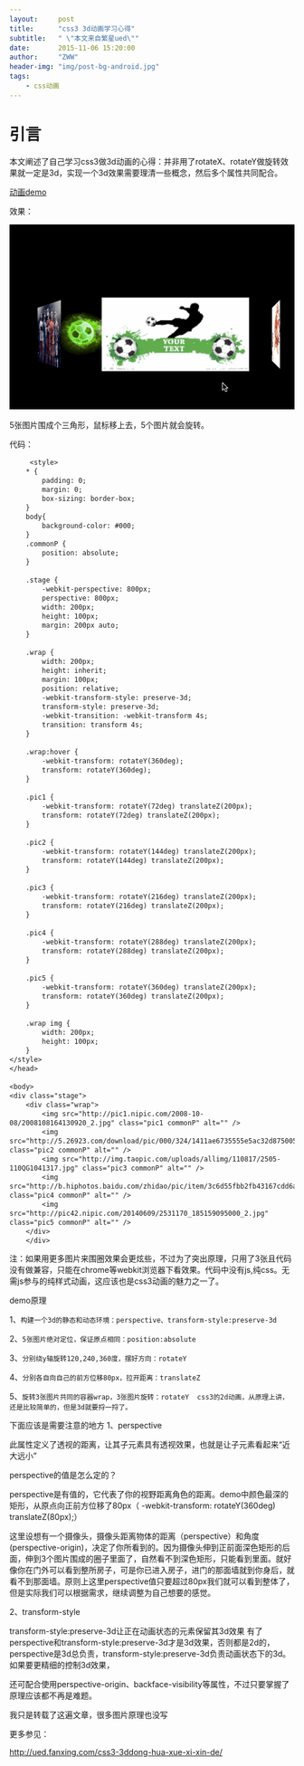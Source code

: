 ```yaml
---
layout:     post
title:      "css3 3d动画学习心得"
subtitle:   " \"本文来自繁星ued\""
date:       2015-11-06 15:20:00
author:     "ZWW"
header-img: "img/post-bg-android.jpg"
tags:
    - css动画
---
```




<h1>引言</h1>
本文阐述了自己学习css3做3d动画的心得：并非用了rotateX、rotateY做旋转效果就一定是3d，实现一个3d效果需要理清一些概念，然后多个属性共同配合。

<a href="http://codepen.io/tianzi77/full/MaqLrg" target="_blank">动画demo</a>

效果： 

![demo](/img/post-img/css3.gif)

 5张图片围成个三角形，鼠标移上去，5个图片就会旋转。 
 
代码：



         <style>
        * {
            padding: 0;
            margin: 0;
            box-sizing: border-box;
        }
        body{
            background-color: #000;
        }
        .commonP {
            position: absolute;
        }
        
        .stage {
            -webkit-perspective: 800px;
            perspective: 800px;
            width: 200px;
            height: 100px;
            margin: 200px auto;
        }
        
        .wrap {
            width: 200px;
            height: inherit;
            margin: 100px;
            position: relative;
            -webkit-transform-style: preserve-3d;
            transform-style: preserve-3d;
            -webkit-transition: -webkit-transform 4s;
            transition: transform 4s;
        }
        
        .wrap:hover {
            -webkit-transform: rotateY(360deg);
            transform: rotateY(360deg);
        }
        
        .pic1 {
            -webkit-transform: rotateY(72deg) translateZ(200px);
            transform: rotateY(72deg) translateZ(200px);
        }
        
        .pic2 {
            -webkit-transform: rotateY(144deg) translateZ(200px);
            transform: rotateY(144deg) translateZ(200px);
        }
        
        .pic3 {
            -webkit-transform: rotateY(216deg) translateZ(200px);
            transform: rotateY(216deg) translateZ(200px);
        }
        
        .pic4 {
            -webkit-transform: rotateY(288deg) translateZ(200px);
            transform: rotateY(288deg) translateZ(200px);
        }
        
        .pic5 {
            -webkit-transform: rotateY(360deg) translateZ(200px);
            transform: rotateY(360deg) translateZ(200px);
        }
        
        .wrap img {
            width: 200px;
            height: 100px;
        }
    </style>
	</head>

	<body>
    <div class="stage">
        <div class="wrap">
            <img src="http://pic1.nipic.com/2008-10-08/2008108164130920_2.jpg" class="pic1 commonP" alt="" />
            <img src="http://5.26923.com/download/pic/000/324/1411ae6735555e5ac32d8750058139ca.jpg" class="pic2 commonP" alt="" />
            <img src="http://img.taopic.com/uploads/allimg/110817/2505-110QG1041317.jpg" class="pic3 commonP" alt="" />
            <img src="http://b.hiphotos.baidu.com/zhidao/pic/item/3c6d55fbb2fb43167cdd6aa821a4462308f7d325.jpg" class="pic4 commonP" alt="" />
            <img src="http://pic42.nipic.com/20140609/2531170_185159095000_2.jpg" class="pic5 commonP" alt="" />
        </div>
		</div>
    
    
  注：如果用更多图片来围圈效果会更炫些，不过为了突出原理，只用了3张且代码没有做兼容，只能在chrome等webkit浏览器下看效果。代码中没有js,纯css。无需js参与的纯样式动画，这应该也是css3动画的魅力之一了。

demo原理

1、`构建一个3d的静态和动态环境：perspective、transform-style:preserve-3d `

2、`5张图片绝对定位，保证原点相同：position:absolute `

3、`分别绕y轴旋转120,240,360度，摆好方向：rotateY `

4、`分别各自向自己的前方位移80px，拉开距离：translateZ `

5、`旋转3张图片共同的容器wrap，3张图片旋转：rotateY 
css3的2d动画，从原理上讲，还是比较简单的，但是3d就要捋一捋了。`

下面应该是需要注意的地方
1、perspective

此属性定义了透视的距离，让其子元素具有透视效果，也就是让子元素看起来“近大远小” 


perspective的值是怎么定的？

perspective是有值的，它代表了你的视野距离角色的距离。demo中颜色最深的矩形，从原点向正前方位移了80px（ -webkit-transform: rotateY(360deg) translateZ(80px);）

这里设想有一个摄像头，摄像头距离物体的距离（perspective）和角度(perspective-origin)，决定了你所看到的。因为摄像头伸到正前面深色矩形的后面，伸到3个图片围成的圈子里面了，自然看不到深色矩形，只能看到里面。就好像你在门外可以看到整所房子，可是你已进入房子，进门的那面墙就到你身后，就看不到那面墙。原则上这里perspective值只要超过80px我们就可以看到整体了，但是实际我们可以根据需求，继续调整为自己想要的感觉。

2、transform-style

transform-style:preserve-3d让正在动画状态的元素保留其3d效果 
有了perspective和transform-style:preserve-3d才是3d效果，否则都是2d的，perspective是3d总负责，transform-style:preserve-3d负责动画状态下的3d。如果要更精细的控制3d效果，

还可配合使用perspective-origin、backface-visibility等属性，不过只要掌握了原理应该都不再是难题。

我只是转载了这遍文章，很多图片原理也没写

更多参见：

http://ued.fanxing.com/css3-3ddong-hua-xue-xi-xin-de/